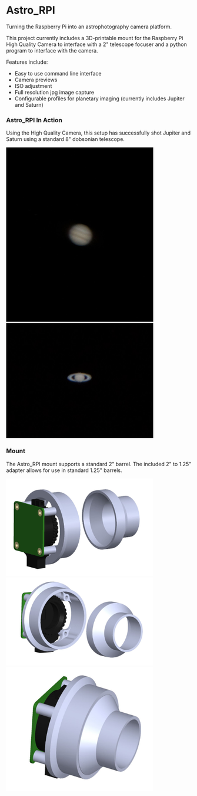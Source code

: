 # Astro_RPI
Turning the Raspberry Pi into an astrophotography camera platform.

This project currently includes a 3D-printable mount for the Raspberry Pi High Quality Camera to interface with a 2" telescope focuser and a python program to interface with the camera. 

Features include:

- Easy to use command line interface
- Camera previews
- ISO adjustment
- Full resolution jpg image capture
- Configurable profiles for planetary imaging (currently includes Jupiter and Saturn)

### Astro_RPI In Action
Using the High Quality Camera, this setup has successfully shot Jupiter and Saturn using a standard 8" dobsonian telescope.

<img src="./Media/jupiter.jpg" alt="Jupiter" width="400"/> <img src="./Media/saturn.jpg" alt="Saturn" width="400"/> 


### Mount
The Astro_RPI mount supports a standard 2" barrel. The included 2" to 1.25" adapter allows for use in standard 1.25" barrels.

<img src="./Media/CAD/assembly_back.JPG" alt="Rear view of Astro_RPI mount" width="400"/> <img src="./Media/CAD/assembly_front.JPG" alt="Front view of Astro_RPI mount" width="400"/> 
<img src="./Media/CAD/assembly_adapter.JPG" alt="View of Astro_RPI mount with adapter" width="400"/> 
